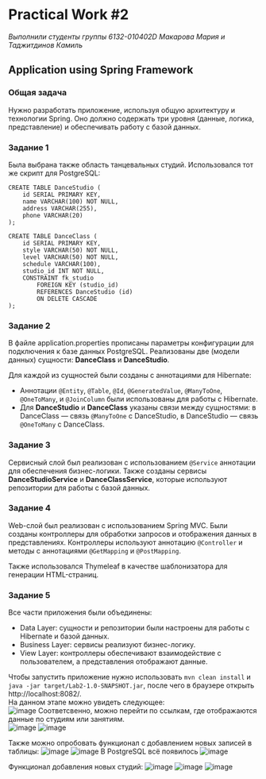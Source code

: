 # Practical Work #2
*Выполнили студенты группы 6132-010402D Макарова Мария и Таджитдинов Камиль* 
## Application using Spring Framework
### Общая задача
Нужно разработать приложение, используя общую архитектуру и технологии Spring. Оно должно содержать три уровня (данные, логика, представление) и обеспечивать работу с базой данных.

### Задание 1
Была выбрана также область танцевальных студий. Использовался тот же скрипт для PostgreSQL:
```
CREATE TABLE DanceStudio (
    id SERIAL PRIMARY KEY,
    name VARCHAR(100) NOT NULL,  
    address VARCHAR(255),   
    phone VARCHAR(20)  
);

CREATE TABLE DanceClass (
    id SERIAL PRIMARY KEY, 
    style VARCHAR(50) NOT NULL,
    level VARCHAR(50) NOT NULL,
    schedule VARCHAR(100),
    studio_id INT NOT NULL,
    CONSTRAINT fk_studio
        FOREIGN KEY (studio_id)
        REFERENCES DanceStudio (id)
        ON DELETE CASCADE
);
```
### Задание 2 
В файле application.properties прописаны параметры конфигурации для подключения к базе данных PostgreSQL. Реализованы две (модели данных) сущности: **DanceClass** и **DanceStudio**.  

Для каждой из сущностей были созданы с аннотациями для Hibernate:
* Аннотации `@Entity`, `@Table`, `@Id`, `@GeneratedValue`, `@ManyToOne`, `@OneToMany`, и `@JoinColumn` были использованы для работы с Hibernate.
* Для **DanceStudio** и **DanceClass** указаны связи между сущностями: в DanceClass — связь `@ManyToOne` с DanceStudio, в DanceStudio — связь `@OneToMany` с DanceClass.

### Задание 3
Сервисный слой был реализован с использованием `@Service` аннотации для обеспечения бизнес-логики. Также созданы сервисы **DanceStudioService** и **DanceClassService**, которые используют репозитории для работы с базой данных.  

### Задание 4
Web-слой был реализован с использованием Spring MVC. Были созданы контроллеры для обработки запросов и отображения данных в представлениях. Контроллеры используют аннотацию `@Controller` и методы с аннотациями `@GetMapping` и `@PostMapping`.  

Также использовался Thymeleaf в качестве шаблонизатора для генерации HTML-страниц.
### Задание 5
Все части приложения были объединены:
* Data Layer: сущности и репозитории были настроены для работы с Hibernate и базой данных.
* Business Layer: сервисы реализуют бизнес-логику.
* View Layer: контроллеры обеспечивают взаимодействие с пользователем, а представления отображают данные.

Чтобы запустить приложение нужно использовать `mvn clean install` и `java -jar target/Lab2-1.0-SNAPSHOT.jar`, после чего в браузере открыть http://localhost:8082/.  
На данном этапе можно увидеть следующее:  
![image](https://github.com/user-attachments/assets/d99adc16-8f44-4735-b4ed-49991b76a051)
Соответсвенно, можно перейти по ссылкам, где отображаются данные по студиям или занятиям.  
![image](https://github.com/user-attachments/assets/8170667b-23e1-41e7-a12c-c9a4ba8bd9f4)
![image](https://github.com/user-attachments/assets/7107326f-0df9-4129-a78d-9fe76a50bd99)

Также можно опробовать функционал с добавлением новых записей в таблицы:
![image](https://github.com/user-attachments/assets/0c3f371b-5798-42f1-b6df-2628b0e3fd12)
![image](https://github.com/user-attachments/assets/fc36eb06-46cf-4966-ac26-a0560e0cf2c1)
В PostgreSQL всё появилось
![image](https://github.com/user-attachments/assets/5efdca61-7604-48ac-adbc-cb140c906806)

Функционал добавления новых студий:
![image](https://github.com/user-attachments/assets/86d83e32-3ecc-4fa0-9a1c-4cd34f0ad9ec)
![image](https://github.com/user-attachments/assets/9565dc49-c07a-4575-8861-4e818730f3db)
![image](https://github.com/user-attachments/assets/61276731-cc6a-4b82-81c5-63d1fd9dd86c)




